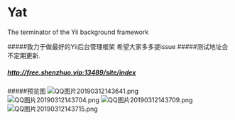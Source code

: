 # Yat
The terminator of the Yii background framework


#####致力于做最好的Yii后台管理框架 希望大家多多提issue
#####测试地址会不定期更新.
##### http://free.shenzhuo.vip:13489/site/index

#####预览图 
![QQ图片20190312143641.png](https://www.yiichina.com//uploads/images/201903/12143801731.png "QQ图片20190312143641.png")
![QQ图片20190312143704.png](https://www.yiichina.com//uploads/images/201903/12143801630.png "QQ图片20190312143704.png")
![QQ图片20190312143709.png](https://www.yiichina.com//uploads/images/201903/12143801295.png "QQ图片20190312143709.png")
![QQ图片20190312143715.png](https://www.yiichina.com//uploads/images/201903/12143801727.png "QQ图片20190312143715.png")
